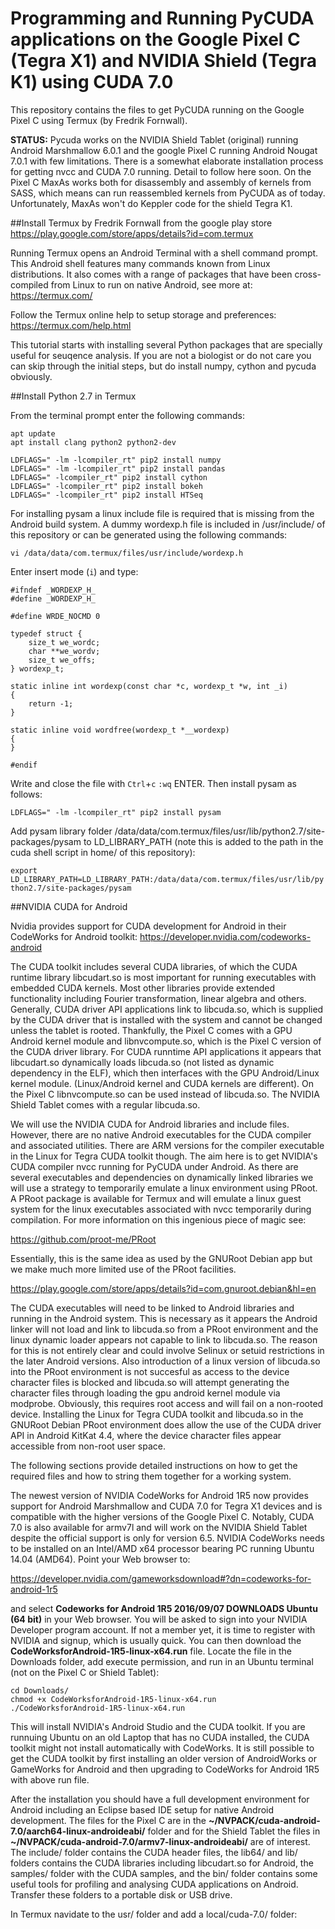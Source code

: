 # Programming and Running PyCUDA applications on the Google Pixel C (Tegra X1) and NVIDIA Shield (Tegra K1) using CUDA 7.0

This repository contains the files to get PyCUDA running on the Google Pixel C using Termux (by Fredrik Fornwall).

**STATUS:** Pycuda works on the NVIDIA Shield Tablet (original) running Android Marshmallow 6.0.1 and the google Pixel C running Android Nougat 7.0.1 with few limitations. There is a somewhat elaborate installation process for getting nvcc and CUDA 7.0 running. Detail to follow here soon. On the Pixel C MaxAs works both for disassembly and assembly of kernels from SASS, which means can run reassembled kernels from PyCUDA as of today. Unfortunately, MaxAs won't do Keppler code for the shield Tegra K1.


##Install Termux by Fredrik Fornwall from the google play store
https://play.google.com/store/apps/details?id=com.termux

Running Termux opens an Android Terminal with a shell command prompt. This Android shell  features many commands known from Linux distributions. It also comes with a range of packages that have been cross-compiled from Linux to run on native Android, see more at: https://termux.com/

Follow the Termux online help to setup storage and preferences:
https://termux.com/help.html

This tutorial starts with installing several Python packages that are specially useful for seuqence analysis. If you are not a biologist or do not care you can skip through the initial steps, but do install numpy, cython and pycuda obviously.


##Install Python 2.7 in Termux

From the terminal prompt enter the following commands:
```
apt update
apt install clang python2 python2-dev

LDFLAGS=" -lm -lcompiler_rt" pip2 install numpy
LDFLAGS=" -lm -lcompiler_rt" pip2 install pandas
LDFLAGS=" -lcompiler_rt" pip2 install cython
LDFLAGS=" -lcompiler_rt" pip2 install bokeh
LDFLAGS=" -lcompiler_rt" pip2 install HTSeq
```

For installing pysam a linux include file is required that is missing from the Android build system. A dummy wordexp.h file is included in /usr/include/ of this repository or can be generated using the following commands:

`vi /data/data/com.termux/files/usr/include/wordexp.h`

Enter insert mode (`i`) and type:
```
#ifndef _WORDEXP_H_
#define _WORDEXP_H_

#define WRDE_NOCMD 0

typedef struct {
	size_t we_wordc;
	char **we_wordv;
	size_t we_offs;
} wordexp_t;

static inline int wordexp(const char *c, wordexp_t *w, int _i)
{
	return -1;
}

static inline void wordfree(wordexp_t *__wordexp)
{
}

#endif
```

Write and close the file with `Ctrl`+`c` `:wq` ENTER. Then install pysam as follows:

`LDFLAGS=" -lm -lcompiler_rt" pip2 install pysam`

Add pysam library folder /data/data/com.termux/files/usr/lib/python2.7/site-packages/pysam to LD_LIBRARY_PATH (note this is added to the path in the cuda shell script in home/ of this repository):

`export LD_LIBRARY_PATH=LD_LIBRARY_PATH:/data/data/com.termux/files/usr/lib/python2.7/site-packages/pysam`

##NVIDIA CUDA for Android

Nvidia provides support for CUDA development for Android in their CodeWorks for Android toolkit:
https://developer.nvidia.com/codeworks-android

The CUDA toolkit includes several CUDA libraries, of which the CUDA runtime library libcudart.so is most important for running executables with embedded CUDA kernels. Most other libraries provide extended functionality including Fourier transformation, linear algebra and others. Generally, CUDA driver API applications link to libcuda.so, which is supplied by the CUDA driver that is installed with the system and cannot be changed unless the tablet is rooted. Thankfully, the Pixel C comes with a GPU Android kernel module and libnvcompute.so, which is the Pixel C version of the CUDA driver library. For CUDA runntime API applications it appears that libcudart.so dynamically loads libcuda.so (not listed as dynamic dependency in the ELF), which then interfaces with the GPU Android/Linux kernel module. (Linux/Android kernel and CUDA kernels are different). On the Pixel C libnvcompute.so can be used instead of libcuda.so. The NVIDIA Shield Tablet comes with a regular libcuda.so.

We will use the NVIDIA CUDA for Android libraries and include files. However, there are no native Android executables for the CUDA compiler and associated utilities. There are ARM versions for the compiler executable in the Linux for Tegra CUDA toolkit though. The aim here is to get NVIDIA's CUDA compiler nvcc running for PyCUDA under Android. As there are several executables and dependencies on dynamically linked libraries we will use a strategy to temporarily emulate a linux environment using PRoot. A PRoot package is available for Termux and will emulate a linux guest system for the linux executables associated with nvcc temporarily during compilation. For more information on this ingenious piece of magic see:

https://github.com/proot-me/PRoot

Essentially, this is the same idea as used by the GNURoot Debian app but we make much more limited use of the PRoot facilities.

https://play.google.com/store/apps/details?id=com.gnuroot.debian&hl=en

The CUDA executables will need to be linked to Android libraries and running in the Android system. This is necessary as it appears the Android linker will not load and link to libcuda.so from a PRoot environment and the linux dynamic loader appears not capable to link to libcuda.so. The reason for this is not entirely clear and could involve Selinux or setuid restrictions in the later Android versions. Also introduction of a linux version of libcuda.so into the PRoot environment is not succesful as access to the device character files is blocked and libcuda.so will attempt generating the character files through loading the gpu android kernel module via modprobe. Obviously, this requires root access and will fail on a non-rooted device. Installing the Linux for Tegra CUDA toolkit and libcuda.so in the GNURoot Debian PRoot environment does allow the use of the CUDA driver API in Android KitKat 4.4, where the device character files appear accessible from non-root user space.


The following sections provide detailed instructions on how to get the required files and how to string them together for a working system.

The newest version of NVIDIA CodeWorks for Android 1R5 now provides support for Android Marshmallow and CUDA 7.0 for Tegra X1 devices and is compatible with the higher versions of the Google Pixel C. Notably, CUDA 7.0 is also available for armv7l and will work on the NVIDIA Shield Tablet despite the official support is only for version 6.5. NVIDIA CodeWorks needs to be installed on an Intel/AMD x64 processor bearing PC running Ubuntu 14.04 (AMD64). Point your Web browser to:

https://developer.nvidia.com/gameworksdownload#?dn=codeworks-for-android-1r5

and select **Codeworks for Android 1R5 2016/09/07 DOWNLOADS Ubuntu (64 bit)** in your Web browser. You will be asked to sign into your NVIDIA Developer program account. If not a member yet, it is time to register with NVIDIA and signup, which is usually quick. You can then download the **CodeWorksforAndroid-1R5-linux-x64.run** file. Locate the file in the Downloads folder, add execute permission, and run in an Ubuntu terminal (not on the Pixel C or Shield Tablet):
```
cd Downloads/
chmod +x CodeWorksforAndroid-1R5-linux-x64.run
./CodeWorksforAndroid-1R5-linux-x64.run
```
This will install NVIDIA's Android Studio and the CUDA toolkit. If you are runnuing Ubuntu on an old Laptop that has no CUDA installed, the CUDA toolkit might not install automatically with CodeWorks. It is still possible to get the CUDA toolkit by first installing an older version of AndroidWorks or GameWorks for Android and then upgrading to CodeWorks for Android 1R5 with above run file.

After the installation you should have a full development environment for Android including an Eclipse based IDE setup for native Android development. The files for the Pixel C are in the **~/NVPACK/cuda-android-7.0/aarch64-linux-androideabi/** folder and for the Shield Tablet the files in **~/NVPACK/cuda-android-7.0/armv7-linux-androideabi/** are of interest. The include/ folder contains the CUDA header files, the lib64/ and lib/ folders contains the CUDA libraries including libcudart.so for Android, the samples/ folder with the CUDA samples, and the bin/ folder contains some useful tools for profiling and analysing CUDA applications on Android. Transfer these folders to a portable disk or USB drive.

In Termux navidate to the usr/ folder and add a local/cuda-7.0/ folder:
